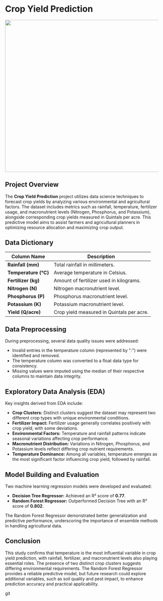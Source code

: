 # Crop Yield Prediction

<img src="https://img.in-part.com/resize?stripmeta=true&noprofile=true&quality=95&url=https%3A%2F%2Fs3-eu-west-1.amazonaws.com%2Fassets.in-part.com%2Ftechnologies%2Fheader-images%2F2aVv2twTYW9qZGGhPrxw_AdobeStock_241906053.jpeg&width=1200&height=820" width="700" height="500">

## Project Overview
The **Crop Yield Prediction** project utilizes data science techniques to forecast crop yields by analyzing various environmental and agricultural factors. The dataset includes metrics such as rainfall, temperature, fertilizer usage, and macronutrient levels (Nitrogen, Phosphorus, and Potassium), alongside corresponding crop yields measured in Quintals per acre. This predictive model aims to assist farmers and agricultural planners in optimizing resource allocation and maximizing crop output.

## Data Dictionary

| **Column Name**     | **Description**                                  |
|----------------------|--------------------------------------------------|
| **Rainfall (mm)**    | Total rainfall in millimeters.                   |
| **Temperature (°C)** | Average temperature in Celsius.                  |
| **Fertilizer (kg)**  | Amount of fertilizer used in kilograms.          |
| **Nitrogen (N)**     | Nitrogen macronutrient level.                    |
| **Phosphorus (P)**   | Phosphorus macronutrient level.                  |
| **Potassium (K)**    | Potassium macronutrient level.                   |
| **Yield (Q/acre)**   | Crop yield measured in Quintals per acre.        |

## Data Preprocessing

During preprocessing, several data quality issues were addressed:
- Invalid entries in the temperature column (represented by ":") were identified and removed.
- The temperature column was converted to a float data type for consistency.
- Missing values were imputed using the median of their respective columns to maintain data integrity.

## Exploratory Data Analysis (EDA)

Key insights derived from EDA include:
- **Crop Clusters:** Distinct clusters suggest the dataset may represent two different crop types with unique environmental conditions.
- **Fertilizer Impact:** Fertilizer usage generally correlates positively with crop yield, with some deviations.
- **Environmental Factors:** Temperature and rainfall patterns indicate seasonal variations affecting crop performance.
- **Macronutrient Distribution:** Variations in Nitrogen, Phosphorus, and Potassium levels reflect differing crop nutrient requirements.
- **Temperature Dominance:** Among all variables, temperature emerges as the most significant factor influencing crop yield, followed by rainfall.

## Model Building and Evaluation

Two machine learning regression models were developed and evaluated:
- **Decision Tree Regressor:** Achieved an R² score of **0.77**.
- **Random Forest Regressor:** Outperformed Decision Tree with an R² score of **0.802**.

The Random Forest Regressor demonstrated better generalization and predictive performance, underscoring the importance of ensemble methods in handling agricultural data.

## Conclusion

This study confirms that temperature is the most influential variable in crop yield prediction, with rainfall, fertilizer, and macronutrient levels also playing essential roles. The presence of two distinct crop clusters suggests differing environmental requirements. The Random Forest Regressor provides a reliable predictive model, but future research could explore additional variables, such as soil quality and pest impact, to enhance prediction accuracy and practical applicability.

git